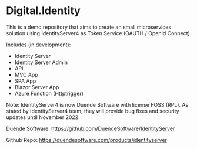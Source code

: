 # Digital.Identity

This is a demo repository that aims to create an small microservices solution using IdentityServer4 as Token Service (OAUTH / OpenId Connect). 

Includes (in development): 
- Identity Server 
- Identity Server Admin
- API 
- MVC App
- SPA App
- Blazor Server App
- Azure Function (Httptrigger)

Note: IdentityServer4 is now Duende Software with license FOSS (RPL). As stated by IdentityServer4 team, they will provide bug fixes and security updates until November 2022.

Duende Software: https://github.com/DuendeSoftware/IdentityServer

Github Repo: https://duendesoftware.com/products/identityserver
